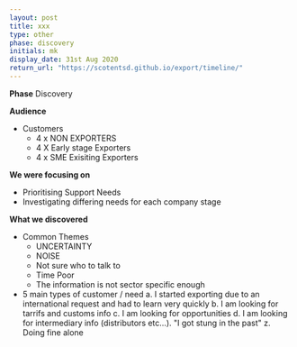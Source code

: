 ```yaml
---
layout: post
title: xxx
type: other
phase: discovery
initials: mk
display_date: 31st Aug 2020
return_url: "https://scotentsd.github.io/export/timeline/"
---
```


**Phase**
    Discovery

**Audience**
- Customers
   - 4 x NON EXPORTERS
   - 4 X Early stage Exporters
   - 4 x SME Exisiting Exporters

**We were focusing on**
- Prioritising Support Needs
- Investigating differing needs for each company stage



**What we discovered**
- Common Themes
   - UNCERTAINTY
   - NOISE
   - Not sure who to talk to
   - Time Poor
   - The information is not sector specific enough
- 5 main types of customer / need
   a. I started exporting due to an international request and had to learn very quickly
   b. I am looking for tarrifs and customs info
   c. I am looking for opportunities
   d. I am looking for intermediary info (distributors etc...). "I got stung in the past"
   z. Doing fine alone

<!--more-->
